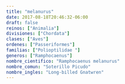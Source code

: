 ```yaml
---
title: "melanurus"
date: 2017-08-18T20:46:32-06:00
draft: false
reinos: ["Animalia"]
divisiones: ["Chordata"]
clases: ["Aves"]
ordenes: ["Passeriformes"]
familias: ["Polioptilidae "]
generos: ["Ramphocaenus"]
nombre_cientifico: "Ramphocaenus melanurus"
nombre_comun: "Soterillo Picudo"
nombre_ingles: "Long-billed Gnatwren"
---
```

